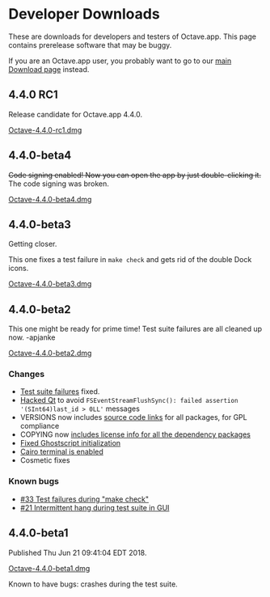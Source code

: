 Developer Downloads
====================

These are downloads for developers and testers of Octave.app. This page contains prerelease software that may be buggy.

If you are an Octave.app user, you probably want to go to our [main Download page](/Download.html) instead.

##  4.4.0 RC1

Release candidate for Octave.app 4.4.0.

[Octave-4.4.0-rc1.dmg](https://github.com/octave-app/octave-app/releases/download/v4.4.0-rc1/Octave-4.4.0-rc1.dmg)

##  4.4.0-beta4

<strike>Code signing enabled! Now you can open the app by just double-clicking 
it.</strike> The code signing was broken.

[Octave-4.4.0-beta4.dmg](https://github.com/octave-app/octave-app/releases/download/v4.4.0-beta4/Octave-4.4.0-beta4.dmg)

##  4.4.0-beta3

Getting closer.

This one fixes a test failure in `make check` and gets rid of the double Dock icons.

[Octave-4.4.0-beta3.dmg](https://github.com/octave-app/octave-app/releases/download/v4.4.0-beta3/Octave-4.4.0-beta3.dmg)

##  4.4.0-beta2

This one might be ready for prime time! Test suite failures are all cleaned up now. -apjanke

[Octave-4.4.0-beta2.dmg](https://github.com/octave-app/octave-app/releases/download/untagged-4e9d0ab25492be932368/Octave-4.4.0-beta2.dmg)

###  Changes

* [Test suite failures](https://github.com/octave-app/octave-app-bundler/issues/17) fixed.
* [Hacked Qt](https://github.com/octave-app/octave-app-bundler/issues/13) to avoid `FSEventStreamFlushSync(): failed assertion '(SInt64)last_id > 0LL'` messages
* VERSIONS now includes [source code links](https://github.com/octave-app/homebrew-octave-app/commit/1af9601aad55950276d1ebf78e9d10a46a72eb02) for all packages, for GPL compliance
* COPYING now [includes license info for all the dependency packages](https://github.com/octave-app/octave-app-bundler/issues/27)
* [Fixed Ghostscript initialization](https://github.com/octave-app/octave-app-bundler/issues/20)
* [Cairo terminal is enabled](https://github.com/octave-app/octave-app-bundler/issues/25)
* Cosmetic fixes

###  Known bugs

* [#33 Test failures during "make check"](https://github.com/octave-app/octave-app-bundler/issues/33)
* [#21 Intermittent hang during test suite in GUI](https://github.com/octave-app/octave-app-bundler/issues/21)

##  4.4.0-beta1

Published Thu Jun 21 09:41:04 EDT 2018.

[Octave-4.4.0-beta1.dmg](https://github.com/octave-app/octave-app/releases/download/v4.4.0-beta1/Octave-4.4.0-beta1.dmg)

Known to have bugs: crashes during the test suite.
